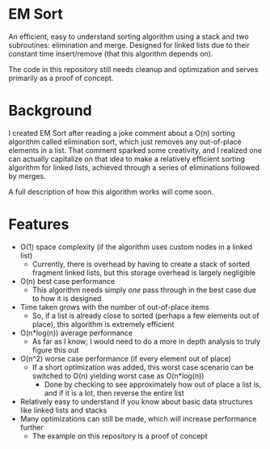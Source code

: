 # EM Sort
An efficient, easy to understand sorting algorithm using a stack and two subroutines: elimination and merge.
Designed for linked lists due to their constant time insert/remove (that this algorithm depends on).

The code in this repository still needs cleanup and optimization and serves primarily as a proof of concept.

# Background
I created EM Sort after reading a joke comment about a O(n) sorting algorithm called elimination sort, which just removes any out-of-place elements in a list.
That comment sparked some creativity, and I realized one can actually capitalize on that idea to make a relatively efficient sorting algorithm for linked lists, achieved through a series of eliminations followed by merges.

A full description of how this algorithm works will come soon.

# Features
- O(1) space complexity (if the algorithm uses custom nodes in a linked list)
  - Currently, there is overhead by having to create a stack of sorted fragment linked lists, but this storage overhead is largely negligible
- O(n) best case performance
  - This algorithm needs simply *one* pass through in the best case due to how it is designed
- Time taken grows with the number of out-of-place items
  - So, if a list is already close to sorted (perhaps a few elements out of place), this algorithm is extremely efficient
- O(n*log(n)) average performance
  - As far as I know; I would need to do a more in depth analysis to truly figure this out
- O(n^2) worse case performance (if every element out of place)
  - If a short optimization was added, this worst case scenario can be switched to O(n) yielding worst case as O(n*log(n))
    - Done by checking to see approximately how out of place a list is, and if it is a lot, then reverse the entire list
- Relatively easy to understand if you know about basic data structures like linked lists and stacks
- Many optimizations can still be made, which will increase performance further
  - The example on this repository is a proof of concept
